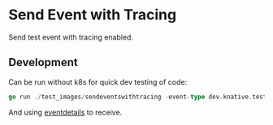 # Send Event with Tracing

Send test event with tracing enabled.

## Development 

Can be run without k8s for quick dev testing of code:

```go
go run ./test_images/sendeventswithtracing -event-type dev.knative.test.event -event-source conformance-headers-sender-binary -event-data '{"msg":"TestSingleHeaderEvent 125e7062-bdf5-11e9-98d0-3c15c2d6cf7e"}' -event-encoding binary -sink http://localhost:8080
```

And using [eventdetails](../eventdetails) to receive.


